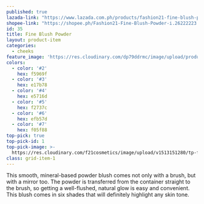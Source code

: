 ```yaml
---
published: true
lazada-link: "https://www.lazada.com.ph/products/fashion21-fine-blush-powder-i254092488-s348997942.html?spm=a2o4l.seller.list.70.5de16cc9YIAwSM&mp=1"
shopee-link: "https://shopee.ph/Fashion21-Fine-Blush-Powder-i.26222223.826193961"
id: 35
title: Fine Blush Powder
layout: product-item
categories:
  - cheeks
feature_image: 'https://res.cloudinary.com/dp79ddrmc/image/upload/products/fineBlushPowder.jpg'
colors:
  - color: '#2'
    hex: f5969f
  - color: '#3'
    hex: e17b78
  - color: '#4'
    hex: e5716d
  - color: '#5'
    hex: f2737c
  - color: '#6'
    hex: efb57d
  - color: '#7'
    hex: f05f88
top-pick: true
top-pick-id: 1
top-pick-image: >-
  https://res.cloudinary.com/f21cosmetics/image/upload/v1513151280/tp-fine-blush.jpg
class: grid-item-1
---
```

This smooth, mineral-based powder blush comes not only with a brush, but with a mirror too. The powder is transferred from the container straight to the brush, so getting a well-flushed, natural glow is easy and convenient. This blush comes in six shades that will definitely highlight any skin tone.
